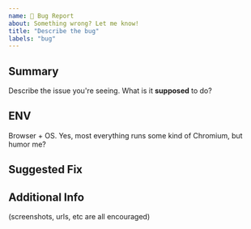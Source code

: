 ```yaml
---
name: 🐛 Bug Report
about: Something wrong? Let me know!
title: "Describe the bug"
labels: "bug"
---
```


## Summary
Describe the issue you're seeing. What is it **supposed** to do?

## ENV
Browser + OS. Yes, most everything runs some kind of Chromium, but humor me?

## Suggested Fix
<!-- Optional, if you have thoughts how to fix it -->

## Additional Info
(screenshots, urls, etc are all encouraged)

